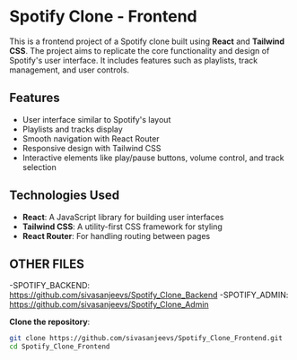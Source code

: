 # Spotify Clone - Frontend

This is a frontend project of a Spotify clone built using **React** and **Tailwind CSS**. The project aims to replicate the core functionality and design of Spotify's user interface. It includes features such as playlists, track management, and user controls.

## Features

- User interface similar to Spotify's layout
- Playlists and tracks display
- Smooth navigation with React Router
- Responsive design with Tailwind CSS
- Interactive elements like play/pause buttons, volume control, and track selection

## Technologies Used

- **React**: A JavaScript library for building user interfaces
- **Tailwind CSS**: A utility-first CSS framework for styling
- **React Router**: For handling routing between pages
  
## OTHER FILES

-SPOTIFY_BACKEND: https://github.com/sivasanjeevs/Spotify_Clone_Backend
-SPOTIFY_ADMIN: https://github.com/sivasanjeevs/Spotify_Clone_Admin

**Clone the repository**:

   ```bash
   git clone https://github.com/sivasanjeevs/Spotify_Clone_Frontend.git
   cd Spotify_Clone_Frontend
